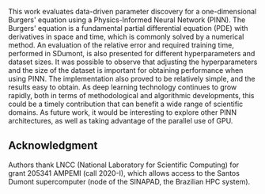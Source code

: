 This work evaluates data-driven parameter discovery for a one-dimensional Burgers' equation using a Physics-Informed Neural Network (PINN). The Burgers' equation is a fundamental partial differential equation (PDE) with derivatives in space and time, which is commonly solved by a numerical method. An evaluation of the relative error and required training time, performed in SDumont, is also presented for different hyperparameters and dataset sizes. It was possible to observe that adjusting the hyperparameters and the size of the dataset is important for obtaining performance when using PINN. The implementation also proved to be relatively simple, and the results easy to obtain. As deep learning technology continues to grow rapidly, both in terms of methodological and algorithmic developments, this could be a timely contribution that can benefit a wide range of scientific domains.
As future work, it would be interesting to explore other PINN architectures, as well as taking advantage of the parallel use of GPU.


## Acknowledgment

Authors thank LNCC (National Laboratory for Scientific Computing) for grant 205341 AMPEMI (call 2020-I), which allows access to the Santos Dumont supercomputer (node of the SINAPAD, the Brazilian HPC system).
